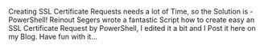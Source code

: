 Creating SSL Certificate Requests needs a lot of Time, so the Solution is - PowerShell!
Reinout Segers wrote a fantastic Script how to create easy an SSL Certificate Request by PowerShell, I edited it a bit and I Post it here on my Blog.
Have fun with it...
